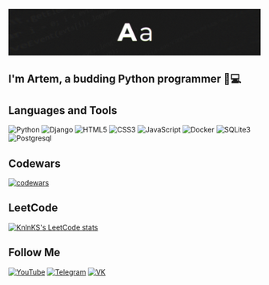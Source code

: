 [![Header](https://github.com/abortacc/abortacc/blob/main/assets/header.png)](https://vk.com/wmv01)

## I'm Artem, a budding Python programmer 🐍💻 

## Languages and Tools
![Python](https://img.shields.io/badge/-PYTHON-090909?style=for-the-badge&logo=python&logoColor=fff)
![Django](https://img.shields.io/badge/-DJANGO-090909?style=for-the-badge&logo=django&logoColor=)
![HTML5](https://img.shields.io/badge/-HTML5-090909?style=for-the-badge&logo=html5&logoColor=)
![CSS3](https://img.shields.io/badge/-CSS3-090909?style=for-the-badge&logo=css3&logoColor=47c5fb)
![JavaScript](https://img.shields.io/badge/-JavaScript-090909?style=for-the-badge&logo=javascript&logoColor=)
![Docker](https://img.shields.io/badge/-DOCKER-090909?style=for-the-badge&logo=docker&logoColor=)
![SQLite3](https://img.shields.io/badge/-SQLITE3-090909?style=for-the-badge&logo=sqlite&logoColor=fff)
![Postgresql](https://img.shields.io/badge/-POSTGRESQL-090909?style=for-the-badge&logo=postgresql&logoColor=fff)

## Codewars
[![codewars](https://www.codewars.com/users/abortacc/badges/large)](https://www.codewars.com/users/abortacc)

## LeetCode
[![KnlnKS's LeetCode stats](https://leetcode-stats-six.vercel.app/?username=user0955PU&theme=dark)](https://github.com/KnlnKS/leetcode-stats)

## Follow Me
[![YouTube](https://img.shields.io/badge/-Youtube-090909?style=for-the-badge&logo=youtube&logoColor=ff0000)](https://www.youtube.com/@abortacc)
[![Telegram](https://img.shields.io/badge/-Telegram-090909?style=for-the-badge&logo=telegram&logoColor=)](https://t.me/janolivee)
[![VK](https://img.shields.io/badge/-VK-090909?style=for-the-badge&logo=VK&logoColor=)](https://vk.com/wmv01)

